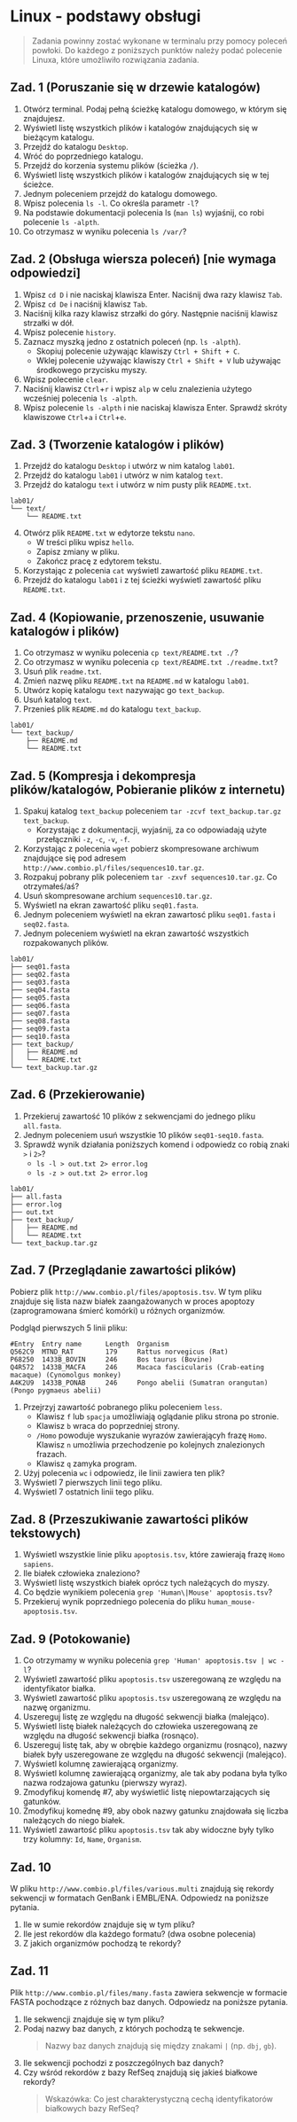 # Linux - podstawy obsługi

> Zadania powinny zostać wykonane w terminalu przy pomocy poleceń powłoki.
Do każdego z poniższych punktów należy podać polecenie Linuxa, które umożliwiło rozwiązania zadania.


## Zad. 1 (Poruszanie się w drzewie katalogów)

1. Otwórz terminal. Podaj pełną ścieżkę katalogu domowego, w którym się znajdujesz.
2. Wyświetl listę wszystkich plików i katalogów znajdujących się w bieżącym katalogu.
3. Przejdź do katalogu `Desktop`.
4. Wróć do poprzedniego katalogu.
5. Przejdź do korzenia systemu plików (ścieżka `/`).
6. Wyświetl listę wszystkich plików i katalogów znajdujących się w tej ścieżce.
7. Jednym poleceniem przejdź do katalogu domowego.
8. Wpisz polecenia `ls -l`. Co określa parametr `-l`?
9. Na podstawie dokumentacji polecenia ls (`man ls`) wyjaśnij, co robi polecenie `ls -alpth`.
10. Co otrzymasz w wyniku polecenia `ls /var/`?

## Zad. 2 (Obsługa wiersza poleceń) [nie wymaga odpowiedzi]

1. Wpisz `cd D` i nie naciskaj klawisza Enter. Naciśnij dwa razy klawisz `Tab`.
2. Wpisz `cd De` i naciśnij klawisz `Tab`.
2. Naciśnij kilka razy klawisz strzałki do góry. Następnie naciśnij klawisz strzałki w dół.
3. Wpisz polecenie `history`.
4. Zaznacz myszką jedno z ostatnich poleceń (np. `ls -alpth`).
   * Skopiuj polecenie używając klawiszy `Ctrl + Shift + C`.
   * Wklej polecenie używając klawiszy `Ctrl + Shift + V` lub używając środkowego przycisku myszy.
5. Wpisz polecenie `clear`.
6. Naciśnij klawisz `Ctrl`+`r` i wpisz `alp` w celu znalezienia użytego wcześniej polecenia `ls -alpth`.
7. Wpisz polecenie `ls -alpth` i nie naciskaj klawisza Enter. Sprawdź skróty klawiszowe `Ctrl`+`a` i `Ctrl`+`e`.


## Zad. 3 (Tworzenie katalogów i plików)

1. Przejdź do katalogu `Desktop` i utwórz w nim katalog `lab01`.
2. Przejdź do katalogu `lab01` i utwórz w nim katalog `text`.
3. Przejdź do katalogu `text` i utwórz w nim pusty plik `README.txt`.

```
lab01/
└── text/
    └── README.txt
```

4. Otwórz plik `README.txt` w edytorze tekstu `nano`.
   * W treści pliku wpisz `hello`. 
   * Zapisz zmiany w pliku.
   * Zakończ pracę z edytorem tekstu.
5. Korzystając z polecenia `cat` wyświetl zawartość pliku `README.txt`.
6. Przejdź do katalogu `lab01` i z tej ścieżki wyświetl zawartość pliku `README.txt`.


## Zad. 4 (Kopiowanie, przenoszenie, usuwanie katalogów i plików)

1. Co otrzymasz w wyniku polecenia `cp text/README.txt ./`?
2. Co otrzymasz w wyniku polecenia `cp text/README.txt ./readme.txt`?
3. Usuń plik `readme.txt`.
4. Zmień nazwę pliku `README.txt` na `README.md` w katalogu `lab01`.
5. Utwórz kopię katalogu `text` nazywając go `text_backup`.
6. Usuń katalog `text`.
7. Przenieś plik `README.md` do katalogu `text_backup`.

```
lab01/
└── text_backup/
    ├── README.md
    └── README.txt
```

## Zad. 5 (Kompresja i dekompresja plików/katalogów, Pobieranie plików z internetu)

1. Spakuj katalog `text_backup` poleceniem `tar -zcvf text_backup.tar.gz text_backup`.
   * Korzystając z dokumentacji, wyjaśnij, za co odpowiadają użyte przełączniki `-z`, `-c`, `-v`, `-f`.
2. Korzystając z polecenia `wget` pobierz skompresowane archiwum znajdujące się pod adresem `http://www.combio.pl/files/sequences10.tar.gz`.
3. Rozpakuj pobrany plik poleceniem `tar -zxvf sequences10.tar.gz`. Co otrzymałeś/aś?
4. Usuń skompresowane archium `sequences10.tar.gz`.
4. Wyświetl na ekran zawartość pliku `seq01.fasta`.
5. Jednym poleceniem wyświetl na ekran zawartosć pliku `seq01.fasta` i `seq02.fasta`.
6. Jednym poleceniem wyświetl na ekran zawartość wszystkich rozpakowanych plików.

```
lab01/
├── seq01.fasta
├── seq02.fasta
├── seq03.fasta
├── seq04.fasta
├── seq05.fasta
├── seq06.fasta
├── seq07.fasta
├── seq08.fasta
├── seq09.fasta
├── seq10.fasta
├── text_backup/
│   ├── README.md
│   └── README.txt
└── text_backup.tar.gz
```

## Zad. 6 (Przekierowanie)

1. Przekieruj zawartość 10 plików z sekwencjami do jednego pliku `all.fasta`.
2. Jednym poleceniem usuń wszystkie 10 plików `seq01-seq10.fasta`.
3. Sprawdź wynik działania poniższych komend i odpowiedz co robią znaki `>` i `2>`?
   * `ls -l > out.txt 2> error.log`
   * `ls -z > out.txt 2> error.log`


```
lab01/
├── all.fasta
├── error.log
├── out.txt
├── text_backup/
│   ├── README.md
│   └── README.txt
└── text_backup.tar.gz
```

## Zad. 7 (Przeglądanie zawartości plików)

Pobierz plik `http://www.combio.pl/files/apoptosis.tsv`. W tym pliku znajduje się lista nazw białek zaangażowanych w proces apoptozy (zaprogramowana śmierć komórki) u różnych organizmów. 

Podgląd pierwszych 5 linii pliku:

```
#Entry  Entry name      Length  Organism
Q562C9  MTND_RAT        179     Rattus norvegicus (Rat)
P68250  1433B_BOVIN     246     Bos taurus (Bovine)
Q4R572  1433B_MACFA     246     Macaca fascicularis (Crab-eating macaque) (Cynomolgus monkey)
A4K2U9  1433B_PONAB     246     Pongo abelii (Sumatran orangutan) (Pongo pygmaeus abelii)
```

1. Przejrzyj zawartość pobranego pliku poleceniem `less`.
   * Klawisz `f` lub `spacja` umożliwiają oglądanie pliku strona po stronie.
   * Klawisz `b` wraca do poprzedniej strony.
   * `/Homo` powoduje wyszukanie wyrazów zawierającyh frazę `Homo`. Klawisz `n` umożliwia przechodzenie po kolejnych znalezionych frazach.
   * Klawisz `q` zamyka program.
2. Użyj polecenia `wc` i odpowiedz, ile linii zawiera ten plik?
3. Wyświetl 7 pierwszych linii tego pliku.
4. Wyświetl 7 ostatnich linii tego pliku.

## Zad. 8 (Przeszukiwanie zawartości plików tekstowych)

1. Wyświetl wszystkie linie pliku `apoptosis.tsv`, które zawierają frazę `Homo sapiens`.
2. Ile białek człowieka znaleziono?
3. Wyświetl listę wszystkich białek oprócz tych należących do myszy.
4. Co będzie wynikiem polecenia `grep 'Human\|Mouse' apoptosis.tsv`?
5. Przekieruj wynik poprzedniego polecenia do pliku `human_mouse-apoptosis.tsv`.

## Zad. 9 (Potokowanie)

1. Co otrzymamy w wyniku polecenia `grep 'Human' apoptosis.tsv | wc -l`?
2. Wyświetl zawartość pliku `apoptosis.tsv` uszeregowaną ze względu na identyfikator białka.
3. Wyświetl zawartość pliku `apoptosis.tsv` uszeregowaną ze względu na nazwę organizmu.
4. Uszereguj listę ze względu na długość sekwencji białka (malejąco).
5. Wyświetl listę białek należących do człowieka uszeregowaną ze względu na długość sekwencji białka (rosnąco).
6. Uszereguj listę tak, aby w obrębie każdego organizmu (rosnąco), nazwy białek były uszeregowane ze względu na długość sekwencji (malejąco).
7. Wyświetl kolumnę zawierającą organizmy.
8. Wyświetl kolumnę zawierającą organizmy, ale tak aby podana była tylko nazwa rodzajowa gatunku (pierwszy wyraz).
9. Zmodyfikuj komendę #7, aby wyświetlić listę niepowtarzających się gatunków.
10. Zmodyfikuj komednę #9, aby obok nazwy gatunku znajdowała się liczba należących do niego białek.
11. Wyświetl zawartość pliku `apoptosis.tsv` tak aby widoczne były tylko trzy kolumny: `Id`, `Name`, `Organism`.

## Zad. 10
W pliku `http://www.combio.pl/files/various.multi` znajdują się rekordy sekwencji w formatach GenBank i EMBL/ENA. Odpowiedz na poniższe pytania.

1. Ile w sumie rekordów znajduje się w tym pliku?
2. Ile jest rekordów dla każdego formatu? (dwa osobne polecenia)
3. Z jakich organizmów pochodzą te rekordy?


## Zad. 11 
Plik `http://www.combio.pl/files/many.fasta` zawiera sekwencje w formacie FASTA pochodzące z różnych baz danych. Odpowiedz na poniższe pytania.

1. Ile sekwencji znajduje się w tym pliku?
2. Podaj nazwy baz danych, z których pochodzą te sekwencje.
   > Nazwy baz danych znajdują się między znakami `|` (np. `dbj`, `gb`).
3. Ile sekwencji pochodzi z poszczególnych baz danych?
4. Czy wśród rekordów z bazy RefSeq znajdują się jakieś białkowe rekordy?
   > Wskazówka: Co jest charakterystyczną cechą identyfikatorów białkowych bazy RefSeq?